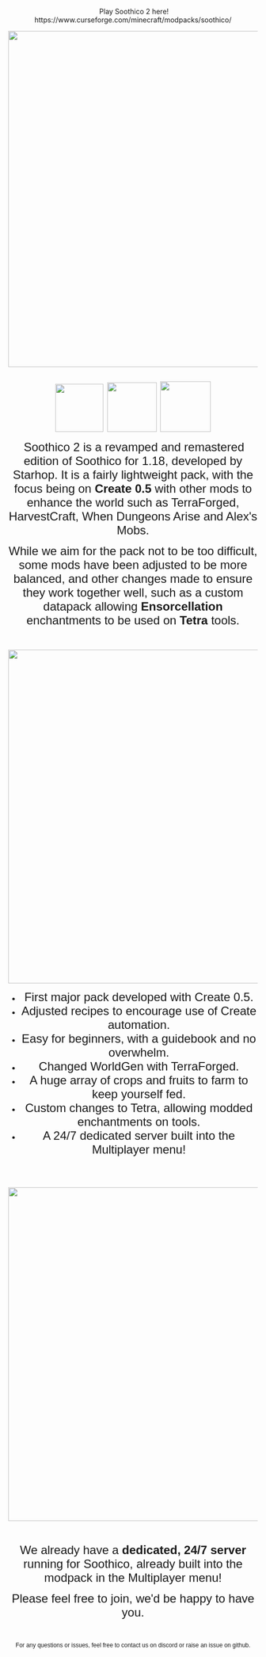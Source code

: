 <p style="text-align: center;">&nbsp;Play Soothico 2 here! https://www.curseforge.com/minecraft/modpacks/soothico/</p>

<p style="text-align: center;"><img src="https://i.imgur.com/VkzBsiR.png" alt="Soothico 2 logo" width="2560" height="679" /><span style="font-size: 12px;">&nbsp;</span></p>
<p style="text-align: center;"><a href="https://github.com/MrHipsterG/Soothico"><img src="https://img.shields.io/badge/-Github-27a147?style=for-the-logo&amp;logo=github" width="97" height="97" /></a>&nbsp;&nbsp;<a href="https://discord.gg/eWjfxMX" target="_blank" rel="noopener noreferrer"><img src="https://img.shields.io/badge/-Discord-27a147?style=for-the-logo&amp;logo=discord" width="100" height="100" /></a>&nbsp;&nbsp;<a href="https://www.patreon.com/starhop" target="_blank" rel="noopener noreferrer"><img src="https://img.shields.io/badge/-Patreon-27a147?style=for-the-logo&amp;logo=patreon" width="102" height="102" /></a></p>
<p style="text-align: center;">&nbsp;<span style="font-size: 24px; font-family: tahoma, arial, helvetica, sans-serif;">Soothico 2 is a revamped and remastered edition of Soothico for 1.18, developed by Starhop. It is a fairly lightweight pack, with the focus being on <strong>Create 0.5</strong> with other mods to enhance the world such as TerraForged, HarvestCraft, When Dungeons Arise and Alex's Mobs.</span></p>
<p style="text-align: center;"><span style="font-size: 24px; font-family: tahoma, arial, helvetica, sans-serif;">While we aim for the pack not to be too difficult, some mods have been adjusted to be more balanced, and other changes made to ensure they work together well, such as a custom datapack allowing&nbsp;<strong>Ensorcellation</strong> enchantments to be used on&nbsp;<strong>Tetra</strong> tools.</span></p>
<p style="text-align: center;">&nbsp;</p>
<p style="text-align: center;"><span style="font-size: 24px;"><img src="https://i.imgur.com/j0oNBur.png" alt="features" width="2543" height="674" /></span></p>
<ul style="text-align: center;">
<li style="text-align: center;"><span style="font-size: 24px; font-family: tahoma, arial, helvetica, sans-serif;">First major pack developed with Create 0.5.</span></li>
<li style="text-align: center;"><span style="font-size: 24px; font-family: tahoma, arial, helvetica, sans-serif;">Adjusted recipes to encourage use of Create automation.</span></li>
<li style="text-align: center;"><span style="font-size: 24px; font-family: tahoma, arial, helvetica, sans-serif;">Easy for beginners, with a guidebook and no overwhelm.</span></li>
<li style="text-align: center;"><span style="font-size: 24px; font-family: tahoma, arial, helvetica, sans-serif;">Changed WorldGen with TerraForged.</span></li>
<li style="text-align: center;"><span style="font-size: 24px; font-family: tahoma, arial, helvetica, sans-serif;">A huge array of crops and fruits to farm to keep yourself fed.</span></li>
<li style="text-align: center;"><span style="font-size: 24px; font-family: tahoma, arial, helvetica, sans-serif;">Custom changes to Tetra, allowing modded enchantments on tools.</span><span style="font-size: 24px;"><strong><span style="font-family: tahoma, arial, helvetica, sans-serif;"><br /></span></strong></span></li>
<li style="text-align: center;"><span style="font-size: 24px; font-family: tahoma, arial, helvetica, sans-serif;">A 24/7 dedicated server built into the Multiplayer menu!</span></li>
</ul>

<p style="text-align: center;">&nbsp;</p>
<p style="text-align: center;">&nbsp;<img src="https://i.imgur.com/KhZbkTY.png" alt="Server" width="2543" height="674" /></p>
<p style="text-align: center;">&nbsp;</p>
<p style="text-align: center;"><span style="font-size: 24px; font-family: tahoma, arial, helvetica, sans-serif;">We already have a&nbsp;<strong>dedicated, 24/7 server</strong> running for Soothico, already built into the modpack in the Multiplayer menu!</span></p>
<p style="text-align: center;"><span style="font-size: 24px; font-family: tahoma, arial, helvetica, sans-serif;">Please feel free to join, we'd be happy to have you.</span></p>
<p style="text-align: center;">&nbsp;</p>
<p style="text-align: center;"><span style="font-size: 12px; font-family: tahoma, arial, helvetica, sans-serif;">For any questions or issues, feel free to contact us on discord or raise an issue on github.</span></p>
